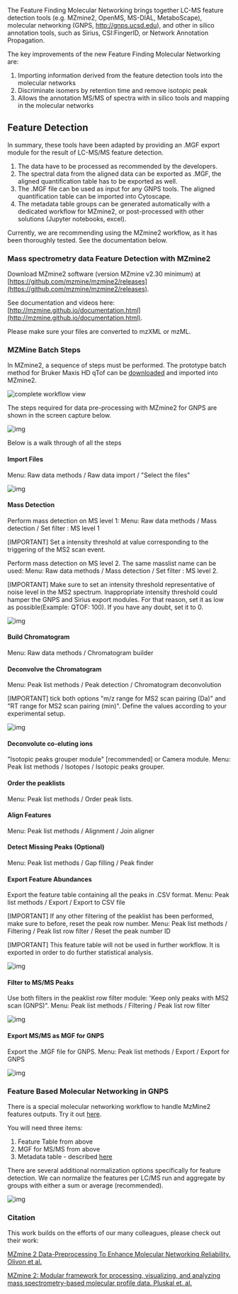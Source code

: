 
The Feature Finding Molecular Networking brings together LC-MS feature detection tools (e.g. MZmine2, OpenMS, MS-DIAL, MetaboScape), molecular networking (GNPS, http://gnps.ucsd.edu), and other in silico annotation tools, such as Sirius, CSI:FingerID, or Network Annotation Propagation.

The key improvements of the new Feature Finding Molecular Networking are:

1. Importing information derived from the feature detection tools into the molecular networks
2. Discriminate isomers by retention time and remove isotopic peak
3. Allows the annotation MS/MS of spectra with in silico tools and mapping in the molecular networks

## Feature Detection

In summary, these tools have been adapted by providing an .MGF export module for the result of LC-MS/MS feature detection.

1. The data have to be processed as recommended by the developers.
2. The spectral data from the aligned data can be exported as .MGF, the aligned quantification table has to be exported as well.
3. The .MGF file can be used as input for any GNPS tools. The aligned quantification table can be imported into Cytoscape.
3. The metadata table groups can be generated automatically with a dedicated workflow for MZmine2, or post-processed with other solutions (Jupyter notebooks, excel).

Currently, we are recommending using the MZmine2 workflow, as it has been thoroughly tested. See the documentation below.

### Mass spectrometry data Feature Detection with MZmine2

Download MZmine2 software (version MZmine v2.30 minimum) at [https://github.com/mzmine/mzmine2/releases](https://github.com/mzmine/mzmine2/releases).

See documentation and videos here: [http://mzmine.github.io/documentation.html](http://mzmine.github.io/documentation.html).

Please make sure your files are converted to mzXML or mzML.

### MZMine Batch Steps

In MZmine2, a sequence of steps must be performed. The prototype batch method for Bruker Maxis HD qTof can be [downloaded](static/qtof_batch.xml) and imported into MZmine2.

![complete workflow view](img/mzmine/Workflow_mzmine.png)

The steps required for data pre-processing with MZmine2 for GNPS are shown in the screen capture below.

![img](img/mzmine/batch_overview.png)

Below is a walk through of all the steps

#### Import Files

Menu: Raw data methods / Raw data import / "Select the files"

![img](img/mzmine/2_import-raw.png)

#### Mass Detection

Perform mass detection on MS level 1: Menu: Raw data methods / Mass detection / Set filter : MS level 1

[IMPORTANT] Set a intensity threshold at value corresponding to the triggering of the MS2 scan event.

Perform mass detection on MS level 2. The same masslist name can be used: Menu: Raw data methods / Mass detection / Set filter : MS level 2.

[IMPORTANT] Make sure to set an intensity threshold representative of noise level in the MS2 spectrum. Inappropriate intensity threshold could hamper the GNPS and Sirius export modules. For that reason, set it as low as possible(Example: QTOF: 100). If you have any doubt, set it to 0.

![img](img/mzmine/mass_detection_ms2.png)

#### Build Chromatogram

Menu: Raw data methods / Chromatogram builder

#### Deconvolve the Chromatogram

Menu: Peak list methods / Peak detection / Chromatogram deconvolution

[IMPORTANT] tick both options "m/z range for MS2 scan pairing (Da)" and "RT range for MS2 scan pairing (min)". Define the values according to your experimental setup.

![img](img/mzmine/deconvolve.png)

#### Deconvolute co-eluting ions

"Isotopic peaks grouper module" [recommended] or Camera module. Menu: Peak list methods / Isotopes / Isotopic peaks grouper.

#### Order the peaklists

Menu: Peak list methods / Order peak lists.

#### Align Features

Menu: Peak list methods / Alignment / Join aligner

#### Detect Missing Peaks (Optional)

Menu: Peak list methods / Gap filling / Peak finder

#### Export Feature Abundances

Export the feature table containing all the peaks in .CSV format. Menu: Peak list methods / Export / Export to CSV file

[IMPORTANT] If any other filtering of the peaklist has been performed, make sure to before, reset the peak row number. Menu: Peak list methods / Filtering / Peak list row filter / Reset the peak number ID

[IMPORTANT] This feature table will not be used in further workflow. It is exported in order to do further statistical analysis.

![img](img/mzmine/export_features.png)

#### Filter to MS/MS Peaks

Use both filters in the peaklist row filter module: 'Keep only peaks with MS2 scan (GNPS)". Menu: Peak list methods / Filtering / Peak list row filter

![img](img/mzmine/ms2_filtering.png)

#### Export MS/MS as MGF for GNPS

Export the .MGF file for GNPS. Menu: Peak list methods / Export / Export for GNPS

![img](img/mzmine/gnps_export.png)

### Feature Based Molecular Networking in GNPS

There is a special molecular networking workflow to handle MzMine2 features outputs. Try it out [here](https://gnps.ucsd.edu/ProteoSAFe/index.jsp?params=%7B%22workflow%22:%22METABOLOMICS-SNETS-MZMINE%22,%22library_on_server%22:%22d.speclibs;%22%7D).

You will need three items:

1. Feature Table from above
2. MGF for MS/MS from above
3. Metadata table - described [here](networking#metadata)

There are several additional normalization options specifically for feature detection. We can normalize the features per LC/MS run and aggregate by groups with either a sum or average (recommended).

![img](img/mzmine/quant_options.png)

### Citation

This work builds on the efforts of our many colleagues, please check out their work:

[MZmine 2 Data-Preprocessing To Enhance Molecular Networking Reliability. Olivon et al.](https://pubs.acs.org/doi/10.1021/acs.analchem.7b01563)

[MZmine 2: Modular framework for processing, visualizing, and analyzing mass spectrometry-based molecular profile data. Pluskal et. al.](https://bmcbioinformatics.biomedcentral.com/articles/10.1186/1471-2105-11-395)
